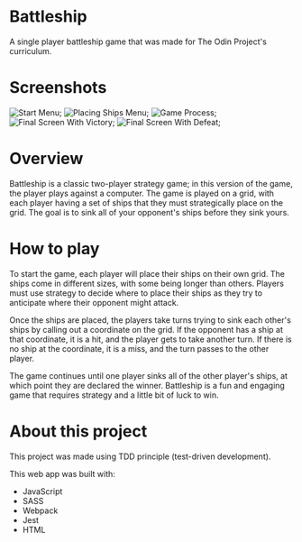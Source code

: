 # Battleship
A single player battleship game that was made for The Odin Project's curriculum.

# Screenshots
![Start Menu]("/screenshots/start_menu.png");
![Placing Ships Menu]("/screenshots/ship_placing_menu.png");
![Game Process]("/screenshots/game.png");
![Final Screen With Victory]("/screenshots/final_screen_victory.png");
![Final Screen With Defeat]("/screenshots/final_screen_defeat.png");


# Overview
Battleship is a classic two-player strategy game; in this version of the game, the player plays against a computer. The game is played on a grid, with each player having a set of ships that they must strategically place on the grid. The goal is to sink all of your opponent's ships before they sink yours.

# How to play
To start the game, each player will place their ships on their own grid. The ships come in different sizes, with some being longer than others. Players must use strategy to decide where to place their ships as they try to anticipate where their opponent might attack.

Once the ships are placed, the players take turns trying to sink each other's ships by calling out a coordinate on the grid. If the opponent has a ship at that coordinate, it is a hit, and the player gets to take another turn. If there is no ship at the coordinate, it is a miss, and the turn passes to the other player.

The game continues until one player sinks all of the other player's ships, at which point they are declared the winner. Battleship is a fun and engaging game that requires strategy and a little bit of luck to win.

# About this project
This project was made using TDD principle (test-driven development).

This web app was built with:
- JavaScript
- SASS
- Webpack
- Jest
- HTML
